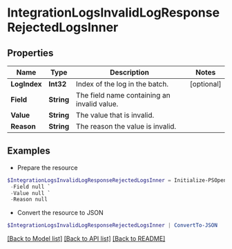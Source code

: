 # IntegrationLogsInvalidLogResponseRejectedLogsInner
## Properties

Name | Type | Description | Notes
------------ | ------------- | ------------- | -------------
**LogIndex** | **Int32** | Index of the log in the batch. | [optional] 
**Field** | **String** | The field name containing an invalid value. | 
**Value** | **String** | The value that is invalid. | 
**Reason** | **String** | The reason the value is invalid. | 

## Examples

- Prepare the resource
```powershell
$IntegrationLogsInvalidLogResponseRejectedLogsInner = Initialize-PSOpenAPIToolsIntegrationLogsInvalidLogResponseRejectedLogsInner  -LogIndex null `
 -Field null `
 -Value null `
 -Reason null
```

- Convert the resource to JSON
```powershell
$IntegrationLogsInvalidLogResponseRejectedLogsInner | ConvertTo-JSON
```

[[Back to Model list]](../README.md#documentation-for-models) [[Back to API list]](../README.md#documentation-for-api-endpoints) [[Back to README]](../README.md)

